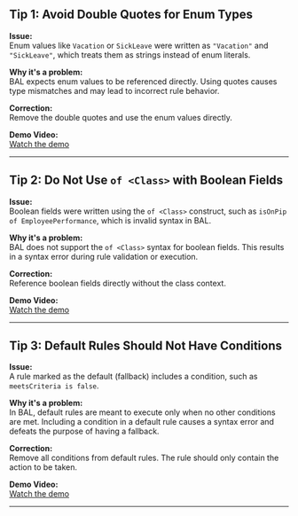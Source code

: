 ## Tip 1: Avoid Double Quotes for Enum Types

**Issue:**  
Enum values like `Vacation` or `SickLeave` were written as `"Vacation"` and `"SickLeave"`, which treats them as strings instead of enum literals.

**Why it's a problem:**  
BAL expects enum values to be referenced directly. Using quotes causes type mismatches and may lead to incorrect rule behavior.

**Correction:**  
Remove the double quotes and use the enum values directly.

**Demo Video:**  
[Watch the demo](../videos/syntax_errors_fixes/tip_1)

--- 

## Tip 2: Do Not Use `of <Class>` with Boolean Fields

**Issue:**  
Boolean fields were written using the `of <Class>` construct, such as `isOnPip of EmployeePerformance`, which is invalid syntax in BAL.

**Why it's a problem:**  
BAL does not support the `of <Class>` syntax for boolean fields. This results in a syntax error during rule validation or execution.

**Correction:**  
Reference boolean fields directly without the class context.

**Demo Video:**  
[Watch the demo](../videos/syntax_errors_fixes/tip_2.mp4)

---

## Tip 3: Default Rules Should Not Have Conditions

**Issue:**  
A rule marked as the default (fallback) includes a condition, such as `meetsCriteria is false`.

**Why it's a problem:**  
In BAL, default rules are meant to execute only when no other conditions are met. Including a condition in a default rule causes a syntax error and defeats the purpose of having a fallback.

**Correction:**  
Remove all conditions from default rules. The rule should only contain the action to be taken.

**Demo Video:**  
[Watch the demo](../videos/syntax_errors_fixes/tip_3.mp4)

---
